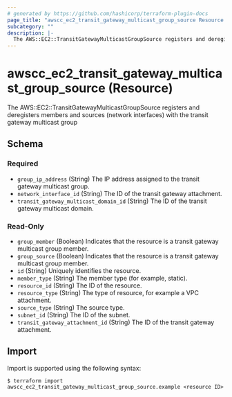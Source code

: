 ```yaml
---
# generated by https://github.com/hashicorp/terraform-plugin-docs
page_title: "awscc_ec2_transit_gateway_multicast_group_source Resource - terraform-provider-awscc"
subcategory: ""
description: |-
  The AWS::EC2::TransitGatewayMulticastGroupSource registers and deregisters members and sources (network interfaces) with the transit gateway multicast group
---
```


# awscc_ec2_transit_gateway_multicast_group_source (Resource)

The AWS::EC2::TransitGatewayMulticastGroupSource registers and deregisters members and sources (network interfaces) with the transit gateway multicast group



<!-- schema generated by tfplugindocs -->
## Schema

### Required

- `group_ip_address` (String) The IP address assigned to the transit gateway multicast group.
- `network_interface_id` (String) The ID of the transit gateway attachment.
- `transit_gateway_multicast_domain_id` (String) The ID of the transit gateway multicast domain.

### Read-Only

- `group_member` (Boolean) Indicates that the resource is a transit gateway multicast group member.
- `group_source` (Boolean) Indicates that the resource is a transit gateway multicast group member.
- `id` (String) Uniquely identifies the resource.
- `member_type` (String) The member type (for example, static).
- `resource_id` (String) The ID of the resource.
- `resource_type` (String) The type of resource, for example a VPC attachment.
- `source_type` (String) The source type.
- `subnet_id` (String) The ID of the subnet.
- `transit_gateway_attachment_id` (String) The ID of the transit gateway attachment.

## Import

Import is supported using the following syntax:

```shell
$ terraform import awscc_ec2_transit_gateway_multicast_group_source.example <resource ID>
```
